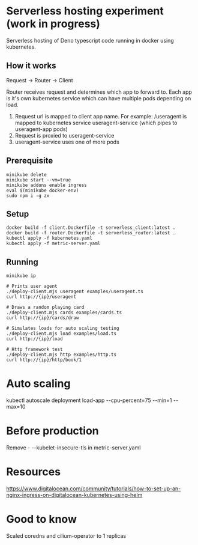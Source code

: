 # Serverless hosting experiment (work in progress)

Serverless hosting of Deno typescript code running in docker using kubernetes.

## How it works

Request -> Router -> Client 

Router receives request and determines which app to forward to. Each app is it's own kubernetes service which can have multiple pods depending on load.

1. Request url is mapped to client app name. For example: /useragent is mapped to kubernetes service useragent-service (which pipes to useragent-app pods)
2. Request is proxied to useragent-service
3. useragent-service uses one of more pods

## Prerequisite

    minikube delete
    minikube start --vm=true
    minikube addons enable ingress
    eval $(minikube docker-env)
    sudo npm i -g zx

## Setup

    docker build -f client.Dockerfile -t serverless_client:latest . 
    docker build -f router.Dockerfile -t serverless_router:latest . 
    kubectl apply -f kubernetes.yaml
    kubectl apply -f metric-server.yaml

## Running

    minikube ip

    # Prints user agent
    ./deploy-client.mjs useragent examples/useragent.ts
    curl http://{ip}/useragent

    # Draws a random playing card
    ./deploy-client.mjs cards examples/cards.ts
    curl http://{ip}/cards/draw

    # Simulates loads for auto scaling testing
    ./deploy-client.mjs load examples/load.ts
    curl http://{ip}/load

    # Http framework test
    ./deploy-client.mjs http examples/http.ts
    curl http://{ip}/http/book/1

# Auto scaling

kubectl autoscale deployment load-app --cpu-percent=75 --min=1 --max=10

# Before production

Remove - --kubelet-insecure-tls in metric-server.yaml

# Resources

https://www.digitalocean.com/community/tutorials/how-to-set-up-an-nginx-ingress-on-digitalocean-kubernetes-using-helm

# Good to know

Scaled coredns and cilium-operator to 1 replicas